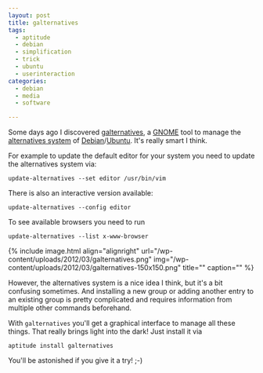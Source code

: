 ```yaml
---
layout: post
title: galternatives
tags:
  - aptitude
  - debian
  - simplification
  - trick
  - ubuntu
  - userinteraction
categories:
  - debian
  - media
  - software

---
```


Some days ago I discovered <a href="http://packages.debian.org/galternatives">galternatives</a>, a <a href="http://www.gnome.org/">GNOME</a> tool to manage the <a href="http://wiki.debian.org/DebianAlternatives">alternatives system</a> of <a href="http://www.debian.org/">Debian</a>/<a href="http://www.ubuntu.com/">Ubuntu</a>. It's really smart I think.



For example to update the default editor for your system you need to update the alternatives system via:

<code>update-alternatives --set editor /usr/bin/vim</code>

There is also an interactive version available:

<code>update-alternatives --config editor</code>

To see available browsers you need to run

<code>update-alternatives --list x-www-browser</code>

{% include image.html align="alignright" url="/wp-content/uploads/2012/03/galternatives.png" img="/wp-content/uploads/2012/03/galternatives-150x150.png" title="" caption="" %}

However, the alternatives system is a nice idea I think, but it's a bit confusing sometimes. And installing a new group or adding another entry to an existing group is pretty complicated and requires information from multiple other commands beforehand.

With  `galternatives`  you'll get a graphical interface to manage all these things. That really brings light into the dark! Just install it via

<code>aptitude install galternatives</code>

You'll be astonished if you give it a try! ;-)
